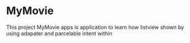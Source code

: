 # MyMovie
This project MyMovie apps is application to learn how listview shown by using adapater and parcelable intent within
